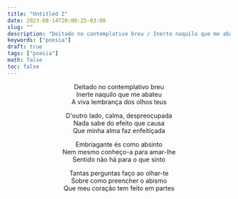 ```yaml
---
title: "Untitled 2"
date: 2023-08-14T20:00:25-03:00
slug: ""
description: "Deitado no contemplativo breu / Inerte naquilo que me abateu ..."
keywords: ["poesia"]
draft: true
tags: ["poesia"]
math: false
toc: false
---
```


<div style="text-align: center">
Deitado no contemplativo breu<br>
Inerte naquilo que me abateu<br>
A viva lembrança dos olhos teus<br>

D'outro lado, calma, despreocupada<br>
Nada sabe do efeito que causa<br>
Que minha alma faz enfeitiçada<br>

Embriagante és como absinto<br>
Nem mesmo conheço-a para amar-lhe<br>
Sentido não há para o que sinto<br>

Tantas perguntas faço ao olhar-te<br>
Sobre como preencher o abismo<br>
Que meu coração tem feito em partes<br>
</div>
